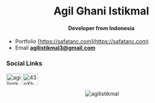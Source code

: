 <h1 align="center">Agil Ghani Istikmal</h1>
<h4 align="center">Developer from Indonesia</h4>

- Portfolio [https://safatanc.com](https://safatanc.com)
- Email **agilistikmal3@gmail.com**

<h3 align="left">Social Links</h3>
<p align="left">
<a href="https://instagram.com/agilistikmal" target="blank"><img align="center" src="https://raw.githubusercontent.com/rahuldkjain/github-profile-readme-generator/master/src/images/icons/Social/instagram.svg" alt="agilistikmal" height="30" width="40" /></a>
<a href="https://discord.gg/43pXbD3geW" target="blank"><img align="center" src="https://raw.githubusercontent.com/rahuldkjain/github-profile-readme-generator/master/src/images/icons/Social/discord.svg" alt="43pXbD3geW" height="30" width="40" /></a>
</p>

<p align="center">&nbsp;<img align="center" src="https://github-readme-stats.vercel.app/api?username=agilistikmal&show_icons=true&locale=en" alt="agilistikmal" /></p>
